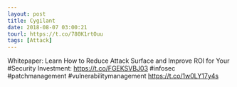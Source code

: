 ```yaml
---
layout: post
title: Cygilant
date: 2018-08-07 03:00:21
tourl: https://t.co/780K1rtOuu
tags: [Attack]
---
```

Whitepaper: Learn How to Reduce Attack Surface and Improve ROI for Your #Security Investment: https://t.co/FGEKSVBJ03 #infosec #patchmanagement #vulnerabilitymanagement https://t.co/1w0LY17y4s